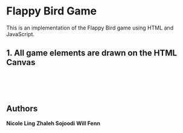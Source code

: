 # Flappy Bird Game
This is an implementation of the Flappy Bird game using HTML and JavaScript.

## 1. All game elements are drawn on the HTML Canvas

<br/>
<br/>
<br/>

## Authors
**Nicole Ling**
**Zhaleh Sojoodi**
**Will Fenn**